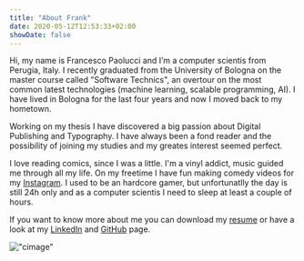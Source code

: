 ```yaml
---
title: "About Frank"
date: 2020-05-12T12:53:33+02:00
showDate: false
---
```


Hi, my name is Francesco Paolucci and I’m a computer scientis from Perugia, Italy. I recently graduated from the University of Bologna on the master course called "Software Technics", an overtour on the most common latest technologies (machine learning, scalable programming, AI). I have lived in Bologna for the last four years and now I moved back to my hometown.

Working on my thesis I have discovered a big passion about Digital Publishing and Typography. I have always been a fond reader and the possibility of joining my studies and my greates interest seemed perfect. 

I love reading comics, since I was a little. I'm a vinyl addict, music guided me through all my life. On my freetime I have fun making comedy videos for my [Instagram](https://www.instagram.com/franklyn.mrshankly/ "Instagram"). I used to be an hardcore gamer, but unfortunatlly the day is still 24h only and as a computer scientis I need to sleep at least a couple of hours.

If you want to know more about me you can download my [resume](/curriculumVitae3.pdf) or have a look at my [LinkedIn](https://www.linkedin.com/in/francesco-paolucci-064aa61a5/) and [GitHub](https://github.com/sanofrank) page.

!["cimage"](/aboutMe_comics2.jpg)